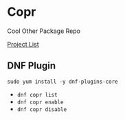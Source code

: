 Copr
=============
Cool Other Package Repo

[Project List](https://copr.fedoraproject.org/)

DNF Plugin
-------------
`sudo yum install -y dnf-plugins-core`

*   `dnf copr list`
*   `dnf copr enable`
*   `dnf copr disable`
